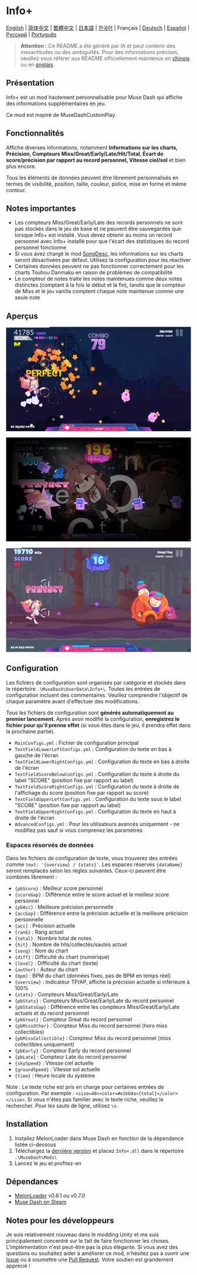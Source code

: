 # Info+

[English](README.md) | [简体中文](README_zh-CN.md) | [繁體中文](README_zh-TW.md) | [日本語](README_ja.md) | [한국어](README_ko.md) | Français | [Deutsch](README_de.md) | [Español](README_es.md) | [Русский](README_ru.md) | [Português](README_pt.md)

> **Attention :** Ce README a été généré par IA et peut contenir des inexactitudes ou des ambiguïtés. Pour des informations précises, veuillez vous référer aux README officiellement maintenus en [chinois](README_zh-CN.md) ou en [anglais](README.md).

## Présentation

Info+ est un mod hautement personnalisable pour Muse Dash qui affiche des informations supplémentaires en jeu.

Ce mod est inspiré de MuseDashCustomPlay.

## Fonctionnalités

Affiche diverses informations, notamment **Informations sur les charts, Précision, Compteurs Miss/Great/Early/Late/Hit/Total, Écart de score/précision par rapport au record personnel, Vitesse ciel/sol** et bien plus encore.

Tous les éléments de données peuvent être librement personnalisés en termes de visibilité, position, taille, couleur, police, mise en forme et même contour.

## Notes importantes

- Les compteurs Miss/Great/Early/Late des records personnels ne sont pas stockés dans le jeu de base et ne peuvent être sauvegardés que lorsque Info+ est installé. Vous devez obtenir au moins un record personnel avec Info+ installé pour que l'écart des statistiques du record personnel fonctionne
- Si vous avez chargé le mod [SongDesc](https://github.com/mdmods/songdesc), les informations sur les charts seront désactivées par défaut. Utilisez la configuration pour les réactiver
- Certaines données peuvent ne pas fonctionner correctement pour les charts Touhou Danmaku en raison de problèmes de compatibilité
- Le compteur de notes traite les notes maintenues comme deux notes distinctes (comptant à la fois le début et la fin), tandis que le compteur de Miss et le jeu vanilla comptent chaque note maintenue comme une seule note

## Aperçus

![Aperçu 1](static/Preview1.webp)

![Aperçu 2](static/Preview2.webp)

![Aperçu 3](static/Preview3.webp)

## Configuration

Les fichiers de configuration sont organisés par catégorie et stockés dans le répertoire
`.\MuseDash\UserData\Info+\`. Toutes les entrées de configuration incluent des commentaires. Veuillez comprendre l'objectif de chaque paramètre avant d'effectuer des modifications.

Tous les fichiers de configuration sont **générés automatiquement au premier lancement**. Après avoir modifié la configuration, **enregistrez le fichier pour qu'il prenne effet** (si vous êtes dans le jeu, il prendra effet dans la prochaine partie).

- `MainConfigs.yml` : Fichier de configuration principal
- `TextFieldLowerLeftConfigs.yml` : Configuration du texte en bas à gauche de l'écran
- `TextFieldLowerRightConfigs.yml` : Configuration du texte en bas à droite de l'écran
- `TextFieldScoreBelowConfigs.yml` : Configuration du texte à droite du label "SCORE" (position fixe par rapport au label)
- `TextFieldScoreRightConfigs.yml` : Configuration du texte à droite de l'affichage du score (position fixe par rapport au score)
- `TextFieldUpperLeftConfigs.yml` : Configuration du texte sous le label "SCORE" (position fixe par rapport au label)
- `TextFieldUpperRightConfigs.yml` : Configuration du texte en haut à droite de l'écran
- `AdvancedConfigs.yml` : Pour les utilisateurs avancés uniquement - ne modifiez pas sauf si vous comprenez les paramètres

### Espaces réservés de données

Dans les fichiers de configuration de texte, vous trouverez des entrées comme `text: '{overview} / {stats}'`. Les
espaces réservés `{dataName}` seront remplacés selon les règles suivantes. Ceux-ci peuvent être combinés librement :

- `{pbScore}` : Meilleur score personnel
- `{scoreGap}` : Différence entre le score actuel et le meilleur score personnel
- `{pbAcc}` : Meilleure précision personnelle
- `{accGap}` : Différence entre la précision actuelle et la meilleure précision personnelle  
- `{acc}` : Précision actuelle
- `{rank}` : Rang actuel
- `{total}` : Nombre total de notes
- `{hit}` : Nombre de hits/collectés/sautés actuel
- `{song}` : Nom du chart
- `{diff}` : Difficulté du chart (numérique)
- `{level}` : Difficulté du chart (texte)
- `{author}` : Auteur du chart
- `{bpm}` : BPM du chart (données fixes, pas de BPM en temps réel)
- `{overview}` : Indicateur TP/AP, affiche la précision actuelle si inférieure à 100%
- `{stats}` : Compteurs Miss/Great/Early/Late
- `{pbStats}` : Compteurs Miss/Great/Early/Late du record personnel
- `{pbStatsGap}` : Différence entre les compteurs Miss/Great/Early/Late actuels et du record personnel
- `{pbGreat}` : Compteur Great du record personnel
- `{pbMissOther}` : Compteur Miss du record personnel (hors miss collectibles)
- `{pbMissCollectible}` : Compteur Miss du record personnel (miss collectibles uniquement)
- `{pbEarly}` : Compteur Early du record personnel
- `{pbLate}` : Compteur Late du record personnel
- `{skySpeed}` : Vitesse ciel actuelle
- `{groundSpeed}` : Vitesse sol actuelle
- `{time}` : Heure locale du système

Note : Le texte riche est pris en charge pour certaines entrées de configuration. Par exemple :
`<size=40><color=#e1bb8a>{total}</color></size>`. Si vous n'êtes pas familier avec le texte riche, veuillez le rechercher. Pour les sauts de ligne, utilisez `\n`.

## Installation

1. Installez MelonLoader dans Muse Dash en fonction de la dépendance listée ci-dessous
2. Téléchargez la [dernière version](https://github.com/KARPED1EM/MuseDashInfoPlus/releases) et placez `Info+.dll` dans le répertoire `.\MuseDash\Mods\`
3. Lancez le jeu et profitez-en

## Dépendances

- [MelonLoader](https://github.com/LavaGang/MelonLoader/releases) v0.6.1 ou v0.7.0
- [Muse Dash on Steam](https://store.steampowered.com/app/774171/Muse_Dash/)

## Notes pour les développeurs

Je suis relativement nouveau dans le modding Unity et me suis principalement concentré sur le fait de faire fonctionner les choses. L'implémentation n'est peut-être pas la plus élégante. Si vous avez des questions ou souhaitez aider à améliorer ce mod, n'hésitez pas à ouvrir une [Issue](https://github.com/KARPED1EM/MuseDashInfoPlus/issues/new) ou à soumettre une [Pull Request](https://github.com/KARPED1EM/MuseDashInfoPlus/compare). Votre soutien est grandement apprécié !
